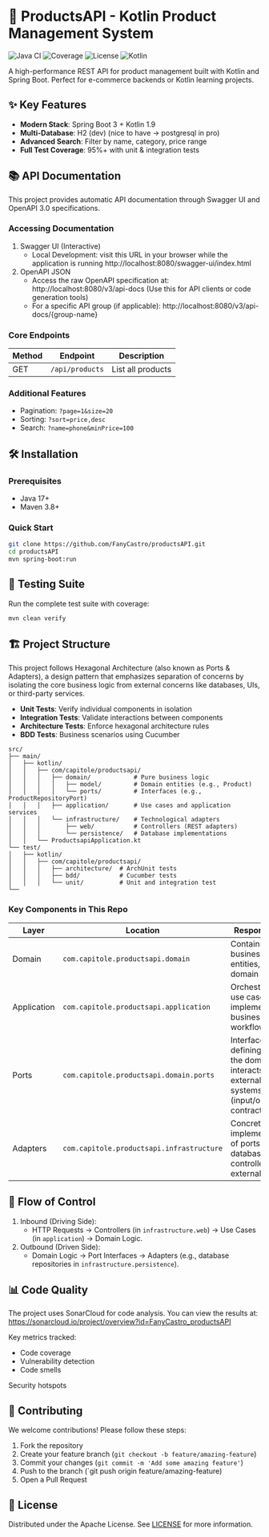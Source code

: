 # 🚀 ProductsAPI - Kotlin Product Management System

![Java CI](https://img.shields.io/github/actions/workflow/status/FanyCastro/productsAPI/maven.yml?logo=github&label=Build)
![Coverage](https://img.shields.io/codecov/c/github/FanyCastro/productsAPI/main?logo=codecov&label=Coverage)
![License](https://img.shields.io/github/license/FanyCastro/productsAPI?color=blue)
![Kotlin](https://img.shields.io/badge/Kotlin-1.9.0-blueviolet?logo=kotlin)

A high-performance REST API for product management built with Kotlin and Spring Boot. Perfect for e-commerce backends or Kotlin learning projects.

## ✨ Key Features

- **Modern Stack**: Spring Boot 3 + Kotlin 1.9
- **Multi-Database**: H2 (dev)  (nice to have -> postgresql in pro)
- **Advanced Search**: Filter by name, category, price range
- **Full Test Coverage**: 95%+ with unit & integration tests

## 📚 API Documentation

This project provides automatic API documentation through Swagger UI and OpenAPI 3.0 specifications.

### Accessing Documentation
1. Swagger UI (Interactive)
   - Local Development: visit this URL in your browser while the application is running http://localhost:8080/swagger-ui/index.html
2. OpenAPI JSON
   - Access the raw OpenAPI specification at: http://localhost:8080/v3/api-docs (Use this for API clients or code generation tools)
   - For a specific API group (if applicable): http://localhost:8080/v3/api-docs/{group-name}

### Core Endpoints

| Method | Endpoint                | Description                  |
|--------|-------------------------|------------------------------|
| GET    | `/api/products`         | List all products            |

### Additional Features
- Pagination: `?page=1&size=20`
- Sorting: `?sort=price,desc`
- Search: `?name=phone&minPrice=100`

## 🛠️ Installation

### Prerequisites
- Java 17+
- Maven 3.8+

### Quick Start
```bash
git clone https://github.com/FanyCastro/productsAPI.git
cd productsAPI
mvn spring-boot:run
```

##  🧪 Testing Suite

Run the complete test suite with coverage:

```bash
mvn clean verify
```
##  🏗️ Project Structure

This project follows Hexagonal Architecture (also known as Ports & Adapters), a design pattern that emphasizes separation of concerns by isolating the core business logic from external concerns like databases, UIs, or third-party services.

- **Unit Tests**: Verify individual components in isolation
- **Integration Tests**: Validate interactions between components
- **Architecture Tests**: Enforce hexagonal architecture rules
- **BDD Tests**: Business scenarios using Cucumber

```
src/
├── main/
│   ├── kotlin/
│   │   ├── com/capitole/productsapi/
│   │   │   ├── domain/            # Pure business logic
│   │   │   │   ├── model/         # Domain entities (e.g., Product)
│   │   │   │   └── ports/         # Interfaces (e.g., ProductRepositoryPort)
│   │   │   ├── application/       # Use cases and application services
│   │   │   └── infrastructure/    # Technological adapters
│   │   │       ├── web/           # Controllers (REST adapters)
│   │   │       └── persistence/   # Database implementations
│   │   └── ProductsapiApplication.kt
└── test/
│   ├── kotlin/
│   │   ├── com/capitole/productsapi/
│   │   │   ├── architecture/  # ArchUnit tests
│   │   │   ├── bdd/           # Cucumber tests
│   │   │   └── unit/          # Unit and integration test
└──
```
### Key Components in This Repo

| Layer       | Location                                  | Responsibility                                                                               |
|-------------|-------------------------------------------|----------------------------------------------------------------------------------------------|
| Domain      | `com.capitole.productsapi.domain`         | Contains pure business logic, entities, and domain rules.                                    |
| Application | `com.capitole.productsapi.application`    | Orchestrates use cases, implements business workflows.                                       |
| Ports       | `com.capitole.productsapi.domain.ports`   | Interfaces defining how the domain interacts with external systems (input/output contracts). |
| Adapters    | `com.capitole.productsapi.infrastructure` | Concrete implementations of ports (e.g., databases, web controllers, external APIs).         |

## 🔄 Flow of Control
1. Inbound (Driving Side):
   - HTTP Requests → Controllers (in `infrastructure.web`) → Use Cases (in `application`) → Domain Logic.
2. Outbound (Driven Side):
   - Domain Logic → Port Interfaces → Adapters (e.g., database repositories in `infrastructure.persistence`).

##  📊 Code Quality
The project uses SonarCloud for code analysis. You can view the results at:
https://sonarcloud.io/project/overview?id=FanyCastro_productsAPI

Key metrics tracked:
   - Code coverage
   - Vulnerability detection
   - Code smells

Security hotspots

## 🤝 Contributing
We welcome contributions! Please follow these steps:

1. Fork the repository
2. Create your feature branch (`git checkout -b feature/amazing-feature`)
3. Commit your changes (`git commit -m 'Add some amazing feature'`)
4. Push to the branch (`git push origin feature/amazing-feature)
5. Open a Pull Request

## 📜 License
Distributed under the Apache License. See [LICENSE](http://www.apache.org/licenses/) for more information.
